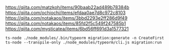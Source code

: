 https://qiita.com/matzkoh/items/90baab22ad489b78384b  
https://qiita.com/ochiochi/items/efdaa0ae7d8c972c8103  
https://qiita.com/notakaos/items/3bbd2293e2ff286d9f49  
https://qiita.com/notakaos/items/85fd2f5c549f247585b1  
https://qiita.com/mysticatea/items/6bd56ff691d3a1577321


`ts-node ./node_modules/.bin/typeorm migration:generate -n CreateFirst`
`ts-node --transpile-only ./node_modules/typeorm/cli.js migration:run`